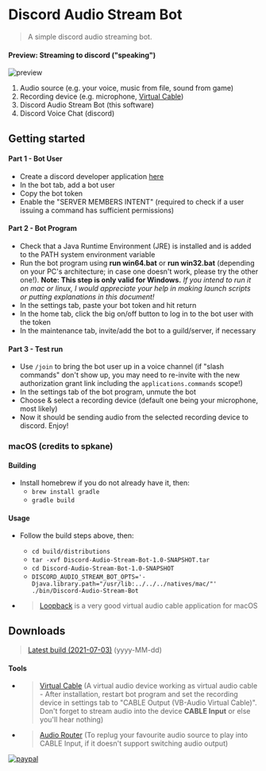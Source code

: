 # Discord Audio Stream Bot
>A simple discord audio streaming bot.

#### Preview: Streaming to discord ("speaking")
![preview](https://i.imgur.com/diLmICq.png)
1. Audio source (e.g. your voice, music from file, sound from game)
2. Recording device (e.g. microphone, [Virtual Cable](https://www.vb-audio.com/Cable/index.htm))
3. Discord Audio Stream Bot (this software)
4. Discord Voice Chat (discord)


## Getting started
#### Part 1 - Bot User
* Create a discord developer application [here](https://discordapp.com/developers/applications)
* In the bot tab, add a bot user
* Copy the bot token
* Enable the "SERVER MEMBERS INTENT" (required to check if a user issuing a command has sufficient permissions)
#### Part 2 - Bot Program
* Check that a Java Runtime Environment (JRE) is installed and is added to the PATH system environment variable
* Run the bot program using **run win64.bat** or **run win32.bat** (depending on your PC's architecture; in case one doesn't work, please try the other one!). **Note: This step is only valid for Windows.** *If you intend to run it on mac or linux, I would appreciate your help in making launch scripts or putting explanations in this document!*
* In the settings tab, paste your bot token and hit return
* In the home tab, click the big on/off button to log in to the bot user with the token
* In the maintenance tab, invite/add the bot to a guild/server, if necessary
#### Part 3 - Test run
* Use `/join` to bring the bot user up in a voice channel (if "slash commands" don't show up, you may need to re-invite with the new authorization grant link including the `applications.commands` scope!)
* In the settings tab of the bot program, unmute the bot
* Choose & select a recording device (default one being your microphone, most likely)
* Now it should be sending audio from the selected recording device to discord. Enjoy!


### macOS (credits to spkane)

#### Building

* Install homebrew if you do not already have it, then:
  * `brew install gradle`
  * `gradle build`

#### Usage

* Follow the build steps above, then:
  * `cd build/distributions`
  * `tar -xvf Discord-Audio-Stream-Bot-1.0-SNAPSHOT.tar`
  * `cd Discord-Audio-Stream-Bot-1.0-SNAPSHOT`
  * `DISCORD_AUDIO_STREAM_BOT_OPTS='-Djava.library.path="/usr/lib:../../../natives/mac/"' ./bin/Discord-Audio-Stream-Bot`

* >[Loopback](https://rogueamoeba.com/loopback/) is a very good virtual audio cable application for macOS


## Downloads
>[Latest build (2021-07-03)](https://drive.google.com/file/d/0B6898q95NTM3eGxoSVljMlM3ekk/view?usp=sharing&resourcekey=0-WRMuD2_H8996-7EDNC_9sQ) (yyyy-MM-dd)

#### Tools
* >[Virtual Cable](https://www.vb-audio.com/Cable/index.htm) (A virtual audio device working as virtual audio cable - After installation, restart bot program and set the recording device in settings tab to "CABLE Output (VB-Audio Virtual Cable)". Don't forget to stream audio into the device **CABLE Input** or else you'll hear nothing)
* >[Audio Router](https://github.com/audiorouterdev/audio-router) (To replug your favourite audio source to play into CABLE Input, if it doesn't support switching audio output)

[![paypal](https://www.paypalobjects.com/en_US/i/btn/btn_donateCC_LG.gif)](https://goo.gl/x3BXFW)

